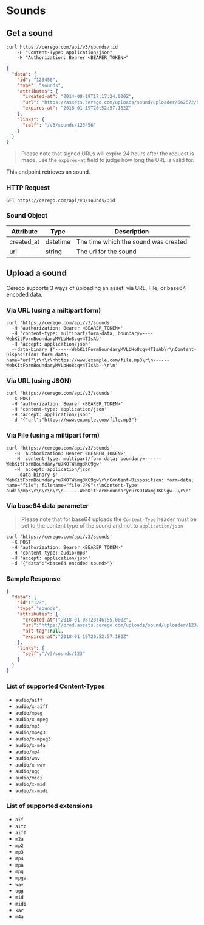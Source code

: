 # Sounds

## Get a sound

```shell
curl https://cerego.com/api/v3/sounds/:id
    -H "Content-Type: application/json"
    -H "Authorization: Bearer <BEARER_TOKEN>"
```

```json
{
  "data": {
    "id": "123456",
    "type": "sounds",
    "attributes": {
      "created-at": "2014-08-19T17:17:24.000Z",
      "url": "https://assets.cerego.com/uploads/sound/uploader/662672/h3ll0m473.mp3",
      "expires-at": "2018-01-19T20:52:57.182Z"
    },
    "links": {
      "self": "/v3/sounds/123456"
    }
  }
}
```

> Please note that signed URLs will expire 24 hours after the request is made, use the `expires-at` field to judge how long the URL is valid for.


This endpoint retrieves an sound.

### HTTP Request

`GET https://cerego.com/api/v3/sounds/:id`

### Sound Object

Attribute | Type | Description
--------- | ------- | -----------
created_at | datetime | The time which the sound was created
url | string | The url for the sound

## Upload a sound

Cerego supports 3 ways of uploading an asset: via URL, File, or base64 encoded data.

### Via URL (using a miltipart form)
```shell
curl 'https://cerego.com/api/v3/sounds' 
  -H 'authorization: Bearer <BEARER_TOKEN>' 
  -H 'content-type: multipart/form-data; boundary=----WebKitFormBoundaryMVLbHo8cqv4TIsAb'
  -H 'accept: application/json'
  --data-binary $'------WebKitFormBoundaryMVLbHo8cqv4TIsAb\r\nContent-Disposition: form-data; name="url"\r\n\r\nhttps://www.example.com/file.mp3\r\n------WebKitFormBoundaryMVLbHo8cqv4TIsAb--\r\n'
```

### Via URL (using JSON)
```shell
curl 'https://cerego.com/api/v3/sounds' 
  -X POST 
  -H 'authorization: Bearer <BEARER_TOKEN>' 
  -H 'content-type: application/json'
  -H 'accept: application/json'
  -d '{"url":"https://www.example.com/file.mp3"}'
```

### Via File (using a miltipart form)

```shell
curl 'https://cerego.com/api/v3/sounds'
   -H 'Authorization: Bearer <BEARER_TOKEN>' 
   -H 'content-type: multipart/form-data; boundary=------WebKitFormBoundaryru7KOTWamg3KC9gw'
   -H 'accept: application/json' 
   --data-binary $'------WebKitFormBoundaryru7KOTWamg3KC9gw\r\nContent-Disposition: form-data; name="file"; filename="file.JPG"\r\nContent-Type: audio/mp3\r\n\r\n\r\n------WebKitFormBoundaryru7KOTWamg3KC9gw--\r\n'
```

### Via base64 data parameter
> Please note that for base64 uploads the `Content-Type` header must be set to the content type of the sound and not to `application/json` 

```shell
curl 'https://cerego.com/api/v3/sounds' 
  -X POST 
  -H 'authorization: Bearer <BEARER_TOKEN>' 
  -H 'content-type: audio/mp3'
  -H 'accept: application/json'
  -d '{"data":"<base64 encoded sound>"}'
```

### Sample Response
```json
{
  "data": {
    "id":"123",
    "type":"sounds",
    "attributes": {
      "created-at":"2018-01-08T23:46:55.000Z",
      "url":"https://prod.assets.cerego.com/uploads/sound/uploader/123/file.mp3",
      "alt-tag":null,
      "expires-at":"2018-01-19T20:52:57.182Z"
    },
    "links": {
      "self":"/v3/sounds/123"
    }
  }
}
```

### List of supported Content-Types
* `audio/aiff`
* `audio/x-aiff`
* `audio/mpeg`
* `audio/x-mpeg`
* `audio/mp3`
* `audio/mpeg3`
* `audio/x-mpeg3`
* `audio/x-m4a`
* `audio/mp4`
* `audio/wav`
* `audio/x-wav`
* `audio/ogg`
* `audio/midi`
* `audio/x-mid`
* `audio/x-midi`

### List of supported extensions
* `aif`
* `aifc`
* `aiff`
* `m2a`
* `mp2`
* `mp3`
* `mp4`
* `mpa`
* `mpg`
* `mpga`
* `wav`
* `ogg`
* `mid`
* `midi`
* `kar`
* `m4a`
